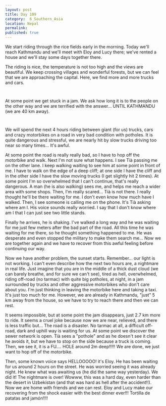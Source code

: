 ```yaml
---
layout: post
title: Day 109
category:  6_Southern_Asia
location: Nepal
permalink: 
published: true
---
```


We start riding through the rice fields early in the morning. Today we'll reach Kathmandu and we'll meet with Eloy and Lucy there; we've rented a house and we'll stay some days together there.

The riding is nice, the temperature is not too high and the views are beautiful. We keep crossing villages and wonderful forests, but we can feel that we are approaching the capital. Here, we find more and more trucks and cars.

<p><a
href="https://lh3.googleusercontent.com/GKY7MekYDykxs-d9OMy3Qd0jM1-k2uqbXQRnKgIGKF-m6H2HVAhnfJ1LszjsO0lyo71utCfsVJKHMNAIF3-Dton0-dfROQ7oGp2ubfsQOYYLmdkTnCHd3Y31kpUrEmF6LICFJ8PsotZK33xgPeN2oBuppcqTy2LzRNNHdFQu3s4qx9tvQDgOdtVaUr9vu0EvbcgO0dCmw1HZR5EdtbKxKtFfX1HdNqWDnVbFQw5ciaAt8AhuKVUNA1tfYJ-NTJ960I30MNT_bjF8qdJ6FeFhV7LelRCcoRPKY2inLZ364wVl6w0fhqGDPfh76dYAJ5jex5cwTQoyPfgHYZ2gfSMTDDw5NBvbkYLZHmg2g5vDip9m-Fn1_85eqr6J35mUTVxwTErrm2jTWpcmTLa5H7hYMzt4DHSVxTrlcQEBNtPAgGIdxVM0CiLvOsekKsG8RqPLPkfqd-l-oVwSEenHSyjxuZVw25RL5o_Vs3MKmHj58hLwyE9tH_yOGnKFEB4lbE3IvKetcALHZm7o_pcuUebJVdOT4jW0oxnoujCM1XU3iNIx9gTdb4Nu6OTTqfK4riAGbjFRZi57wBPpiP6rjvbqLu_MgzlUmMjfwC6F7WkV1ZHNcmNBBrxXvsnPymm_m4V1_fAuyDDxOaeMSH3w8dj4tqODR4f-TVcfOynkaT7jFuLoITvhCD5iCX76Ew=w669-h502-no"><img 
src="https://lh3.googleusercontent.com/GKY7MekYDykxs-d9OMy3Qd0jM1-k2uqbXQRnKgIGKF-m6H2HVAhnfJ1LszjsO0lyo71utCfsVJKHMNAIF3-Dton0-dfROQ7oGp2ubfsQOYYLmdkTnCHd3Y31kpUrEmF6LICFJ8PsotZK33xgPeN2oBuppcqTy2LzRNNHdFQu3s4qx9tvQDgOdtVaUr9vu0EvbcgO0dCmw1HZR5EdtbKxKtFfX1HdNqWDnVbFQw5ciaAt8AhuKVUNA1tfYJ-NTJ960I30MNT_bjF8qdJ6FeFhV7LelRCcoRPKY2inLZ364wVl6w0fhqGDPfh76dYAJ5jex5cwTQoyPfgHYZ2gfSMTDDw5NBvbkYLZHmg2g5vDip9m-Fn1_85eqr6J35mUTVxwTErrm2jTWpcmTLa5H7hYMzt4DHSVxTrlcQEBNtPAgGIdxVM0CiLvOsekKsG8RqPLPkfqd-l-oVwSEenHSyjxuZVw25RL5o_Vs3MKmHj58hLwyE9tH_yOGnKFEB4lbE3IvKetcALHZm7o_pcuUebJVdOT4jW0oxnoujCM1XU3iNIx9gTdb4Nu6OTTqfK4riAGbjFRZi57wBPpiP6rjvbqLu_MgzlUmMjfwC6F7WkV1ZHNcmNBBrxXvsnPymm_m4V1_fAuyDDxOaeMSH3w8dj4tqODR4f-TVcfOynkaT7jFuLoITvhCD5iCX76Ew=w669-h502-no" alt=""></a></p>

<p><a
href="https://lh3.googleusercontent.com/kxQa75uYkCcXan4nzBrImuP0KYPOWwBKhXByiFMzAmLsi4rKq_vZVtxDBvGyZM1QUa5ToI4htD0mFHxRGPi1tAQcFVfL6OA6ylIuD5fXT4-rrygep9JsTvKochVuHMj8HQG4-AH05yYIc7g5e8neclY6KC9Sopnxn2fhFw-oXQXFMfxi3kd628vjMnwV7eOjasHl7rpAjva7-YFnHn5zcpWGGJxSUgFsplZslCLp9JsC3geg7WVVD-pofdV8nv4BIMy7QnyDKV19DLcRILlkgXwJKRkw_7RmYBZ54e8Mfzo5c6uYYJn1Gh188Jn2hmAoApesK7fl7TO-socLDR3RjSU7LKOzAJwu-PqKa6aOMeqzd51dDWL40YGmUwPJ7RG99ICGLBUId35AbJPnoH0fngb95O8fhYKw2ojE-vk_cC-wuP5P_gghmTOUtvWlWs9bRDR2hgFUGNow0J3WuS1N3uzkYerhNfs5YyUyARTARMOAfXgWo37j8lNKfwezwPoBP4XBiKv7tyiuiqnbHuWHkhk66uw-uNletrGpbN6ipSTGQSXOMVa9-qbqLp2M1dq9HL4WbUShkc4KJFMGyZ9UmtmpLEXi77wjcET10xjwSYyif_Ecsn9LlOP6yrdpNi5URlqFVJ6Xa_AtZucqiSTjdFqQNSFr4cZMVZw2klireNHlnPQN7XcKFCx3DQ=w836-h627-no"><img 
src="https://lh3.googleusercontent.com/kxQa75uYkCcXan4nzBrImuP0KYPOWwBKhXByiFMzAmLsi4rKq_vZVtxDBvGyZM1QUa5ToI4htD0mFHxRGPi1tAQcFVfL6OA6ylIuD5fXT4-rrygep9JsTvKochVuHMj8HQG4-AH05yYIc7g5e8neclY6KC9Sopnxn2fhFw-oXQXFMfxi3kd628vjMnwV7eOjasHl7rpAjva7-YFnHn5zcpWGGJxSUgFsplZslCLp9JsC3geg7WVVD-pofdV8nv4BIMy7QnyDKV19DLcRILlkgXwJKRkw_7RmYBZ54e8Mfzo5c6uYYJn1Gh188Jn2hmAoApesK7fl7TO-socLDR3RjSU7LKOzAJwu-PqKa6aOMeqzd51dDWL40YGmUwPJ7RG99ICGLBUId35AbJPnoH0fngb95O8fhYKw2ojE-vk_cC-wuP5P_gghmTOUtvWlWs9bRDR2hgFUGNow0J3WuS1N3uzkYerhNfs5YyUyARTARMOAfXgWo37j8lNKfwezwPoBP4XBiKv7tyiuiqnbHuWHkhk66uw-uNletrGpbN6ipSTGQSXOMVa9-qbqLp2M1dq9HL4WbUShkc4KJFMGyZ9UmtmpLEXi77wjcET10xjwSYyif_Ecsn9LlOP6yrdpNi5URlqFVJ6Xa_AtZucqiSTjdFqQNSFr4cZMVZw2klireNHlnPQN7XcKFCx3DQ=w836-h627-no" alt=""></a></p>

At some point we get stuck in a jam. We ask how long it is to the people on the other way and we are terrified with the answer... UNTIL KATHMANDU (we are 40 km away).

<p><a
href="https://lh3.googleusercontent.com/KSjaT2rf7zrwJLpZs0I2HHQj3jqSbFcqpyRdKdxv-X59nr6HfE0KvLD9yiRmSH1wsXCeOAtQ9JZbRbuLy4_nZ-ZKrpy1xd2ynEExovJYQ3APKgUb3gvXlHRErgTjx2ondzKtt7fLZqs-kPaNUdXEp_Gmo9-SU4Iw4YEYnIj5Y0ayeragMPwwtcQMwGOLRPQ9YV5ZGtAbHMkgDvv9yZT2jQxotsez1NsrapMCO2P4VXmiwPWTGLJss1AEWDBC1Q6IPhpf1-5o3dx5YfF8V-6BQqLdoFpVNORiiSXNLXw76XAMPLHZdIONr6i8WWyKSj5artbar7q06rBJecVyALu-AahwwbYA9k1w3PJzJBJc43082DVSnw8JBYWMhbYWOI-esY-VLNmDJ8gsNh6p17BQ-2fZ6BF6waAH2iZsG6m9tGl9_c0qEUbJbNRrxmQ3b_l_iA0899SHOzLH9p9nSfKoX4THM9NQrywufpToyYy3W8ul1_aQZm1C8ft4ekoNLZf1-Vm4v4clOsFDcF5VfuiCxgJRboU8GokpfGWMW0buz3rceFLcZ-ZN3ehGZrvUgZlkkuHHuIMcZs97Qo4GH2gif7xvM1WyWOzdpxuPW3aI4srCVw0YOdNNw_sR_JX91OmoXxWdURe9NgHM1XCUv46O2NjK_mvMl74Tuh_s6Dw48V8LnNg7BJo1OFTIzg=w836-h627-no"><img 
src="https://lh3.googleusercontent.com/KSjaT2rf7zrwJLpZs0I2HHQj3jqSbFcqpyRdKdxv-X59nr6HfE0KvLD9yiRmSH1wsXCeOAtQ9JZbRbuLy4_nZ-ZKrpy1xd2ynEExovJYQ3APKgUb3gvXlHRErgTjx2ondzKtt7fLZqs-kPaNUdXEp_Gmo9-SU4Iw4YEYnIj5Y0ayeragMPwwtcQMwGOLRPQ9YV5ZGtAbHMkgDvv9yZT2jQxotsez1NsrapMCO2P4VXmiwPWTGLJss1AEWDBC1Q6IPhpf1-5o3dx5YfF8V-6BQqLdoFpVNORiiSXNLXw76XAMPLHZdIONr6i8WWyKSj5artbar7q06rBJecVyALu-AahwwbYA9k1w3PJzJBJc43082DVSnw8JBYWMhbYWOI-esY-VLNmDJ8gsNh6p17BQ-2fZ6BF6waAH2iZsG6m9tGl9_c0qEUbJbNRrxmQ3b_l_iA0899SHOzLH9p9nSfKoX4THM9NQrywufpToyYy3W8ul1_aQZm1C8ft4ekoNLZf1-Vm4v4clOsFDcF5VfuiCxgJRboU8GokpfGWMW0buz3rceFLcZ-ZN3ehGZrvUgZlkkuHHuIMcZs97Qo4GH2gif7xvM1WyWOzdpxuPW3aI4srCVw0YOdNNw_sR_JX91OmoXxWdURe9NgHM1XCUv46O2NjK_mvMl74Tuh_s6Dw48V8LnNg7BJo1OFTIzg=w836-h627-no" alt=""></a></p>

<p><a
href="https://lh3.googleusercontent.com/-_x9rv_kuxIwDkUqwCAaAQbSZI4vBPiKkbrZGWXvpIudxrCJAo23Ss_ufHeYhnr1LX8CaO0ThZDjBiiJaL8dkBH_S7enAshwiyYBcBKXMh3EzY46gFC3R3FSjIp54ZXRhiNrDXLDU1oxWahbgVh0LNyb5nDy_nH5nQddGIcTNiFkrOWIretdGQ_dBzLF5aFCFKHnsAaFibX4cGEPsLhaFdymv2SsPa5QcHWcgzrM8KFqTlYwRsNm77UdvTSooJ92S_CUyj0PKMECCtDFSKwy2HZHddUGC8OZCZ99No0pI8p95zlDjqrFkBxCPyiNjGR9ijSCF6lupQ3VEQ1xmAXuNIZbQvLM40mLm9aAkDs6YD9tVUt95ydOYpMHhTfrYbyBbbTsWxW5YOX8YOJZCCtC37VDYi-dkFBj70yR70BbbuH9SrbS_iQ6VCh2Uerf182pFbEJfZ9L4QBLTP0m12F1dQJApv1wuePz2sKpMhBrZTednpkazRdQ_tZWhosRRducukG_u-GzcR4jiNKp7puHzLG1l2ttan1mxK0YkWRozoxLwUwIMUbL38BZVydRUfNW3jcmXCXbe-SELfgaOitD7u4Ueokfz7_fM5fFBvog78fPcJ1Vx_BWGufGXHOcPtPeyzraE1wCcX1xym-qfxRCnfz40JPbU1KD2r4nznNS2Kw2R3EiMJRhvDkLmA=w669-h502-no"><img 
src="https://lh3.googleusercontent.com/-_x9rv_kuxIwDkUqwCAaAQbSZI4vBPiKkbrZGWXvpIudxrCJAo23Ss_ufHeYhnr1LX8CaO0ThZDjBiiJaL8dkBH_S7enAshwiyYBcBKXMh3EzY46gFC3R3FSjIp54ZXRhiNrDXLDU1oxWahbgVh0LNyb5nDy_nH5nQddGIcTNiFkrOWIretdGQ_dBzLF5aFCFKHnsAaFibX4cGEPsLhaFdymv2SsPa5QcHWcgzrM8KFqTlYwRsNm77UdvTSooJ92S_CUyj0PKMECCtDFSKwy2HZHddUGC8OZCZ99No0pI8p95zlDjqrFkBxCPyiNjGR9ijSCF6lupQ3VEQ1xmAXuNIZbQvLM40mLm9aAkDs6YD9tVUt95ydOYpMHhTfrYbyBbbTsWxW5YOX8YOJZCCtC37VDYi-dkFBj70yR70BbbuH9SrbS_iQ6VCh2Uerf182pFbEJfZ9L4QBLTP0m12F1dQJApv1wuePz2sKpMhBrZTednpkazRdQ_tZWhosRRducukG_u-GzcR4jiNKp7puHzLG1l2ttan1mxK0YkWRozoxLwUwIMUbL38BZVydRUfNW3jcmXCXbe-SELfgaOitD7u4Ueokfz7_fM5fFBvog78fPcJ1Vx_BWGufGXHOcPtPeyzraE1wCcX1xym-qfxRCnfz40JPbU1KD2r4nznNS2Kw2R3EiMJRhvDkLmA=w669-h502-no" alt=""></a></p>

We will spend the next 4 hours riding between giant (for us) trucks, cars and crazy motorbikes on a road in very bad condition with potholes. It is quite dangerous and stressful, we are nearly hit by slow trucks driving too near so many times... It's awful.

At some point the road is really really bad, so I have to hop off the motorbike and walk. Next I'm not sure what happens. I see Tià passing me on the other lane. I keep walking waiting to see him at some point in front of me. I have to walk on the edge of a deep cliff; at one side I have the cliff and in the other side I have the slow moving trucks (I get slightly hit 2 times). At some point I'm so overwhelmed that I can't continue, that's really dangerous. A man (he is also walking) sees me, and helps me reach a wider area with some shops. Then, I'm really scared... Tià is not there. I really thought he'll be there waiting for me. I don't even know how much have I walked. Then, I see someone is calling me on the phone. It's Tià asking where am I. His voice sounds really worried. I say that I don't know where am I that I can just see two little stands.

Finally he arrives, he is shaking. I've walked a long way and he was waiting for me just few meters after the bad part of the road. All this time he was waiting for me there, so he thought something happened to me. He was desperate and even stopped the military to make them search me... Now we are together again and we have to recover from this awful feeling before continuing our way.

Now we have another problem, the sunset starts. Remember... our light is not working. I can't even describe how the next two hours are, a nightmare in real life. Just imagine that you are in the middle of a thick dust cloud (we can barely breathe, and for sure we can't see), tired as hell, overwhelmed, riding off-road (no tarmac) with quite big potholes, at night, in a jam surrounded by trucks and other aggressive motorbikes who don't care about you. I'm just thinking in leaving the motorbike here and taking a taxi. It's just too much for me. However, we are already in Kathmandu, "just" 5 km away from the house, so we have to try to reach there and then we can rest.

It seems impossible, but at some point the jam disappears, just 2.7 km more to ride. It seems a cruel joke because now we are near, relieved, and there is less traffic but... The road is a disaster. No tarmac at all, a difficult off-road, dark and uphill way is waiting for us. At some point we discover the sewer network is open. Tià sees a "pothole" and as he doesn't see it clear he avoids it, but we have to stop on the side because a truck is coming. Then, we see it, it is a FU.... HOLE around 2m deep!!!!! We are done, we just want to hop off of the motorbike.

Then, some known voice says HELLOOOOO! it's Eloy. He has been waiting for us around 2 hours on the street. He was worried seeing it was already night. He knew what was awaiting us (he did the same way yesterday). We did it! The nightmare is over! Wowww, this was a hard day, even harder than the desert in Uzbekistan (and that was hard as hell after the accident!!). Now we are home with friends and we can rest. Eloy and Lucy make our recovering from the shock easier with the best dinner ever!!! Tortilla de patatas and jamón!!!!
